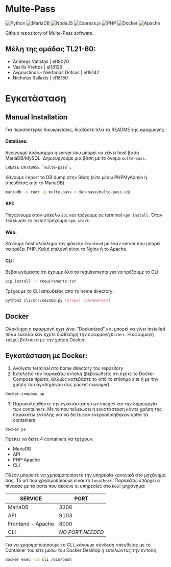 # Multe-Pass

![Python](https://img.shields.io/badge/python-3670A0?style=for-the-badge&logo=python&logoColor=ffdd54)
![MariaDB](https://img.shields.io/badge/MariaDB-003545?style=for-the-badge&logo=mariadb&logoColor=white)
![NodeJS](https://img.shields.io/badge/node.js-6DA55F?style=for-the-badge&logo=node.js&logoColor=white)
![Express.js](https://img.shields.io/badge/express.js-%23404d59.svg?style=for-the-badge&logo=express&logoColor=%2361DAFB)
![PHP](https://img.shields.io/badge/php-%23777BB4.svg?style=for-the-badge&logo=php&logoColor=white)
![Docker](https://img.shields.io/badge/docker-%230db7ed.svg?style=for-the-badge&logo=docker&logoColor=white)
![Apache](https://img.shields.io/badge/apache-%23D42029.svg?style=for-the-badge&logo=apache&logoColor=white)


Github repository of Multe-Pass software.

## Μέλη της ομάδας TL21-60:
- Andreas Vatistas | el18020
- Vasilis Vrettos | el18126
- Avgoustinos - Nektarios Dritsas | el18142
- Nicholas Rallakis | el18150

# Εγκατάσταση

## Manual Installation
Για περισσότερες διευκρινίσεις, διαβάστε όλα τα README της εφαρμογής
#### Database:

Ανοίγουμε πρόγραμμα ή server που μπορεί να κάνει host βάση MariaDB/MySQL. Δημιουργούμε μια βάση με το όνομα `multe-pass`.

```bash
CREATE DATABASE `multe-pass`;
```

Κάνουμε import το DB dump στην βάση (είτε μέσω PHPMyAdmin ή απευθείας από το MariaDB)
```bash
mariadb -u root -p multe-pass < database/multe-pass.sql
```

#### API:

Πηγαίνουμε στον φάκελο `api` και τρέχουμε σε terminal `npm install`. Όταν τελείωσει το install τρέχουμε `npm start`.

#### Web:
Κάνουμε host ολόκληρο τον φάκελο `frontend` με έναν server που μπορεί να τρέξει PHP. Καλή επιλογή είναι το Nginx ή το Apache.

#### CLI:
Βεβαιωνόμαστε ότι έχουμε όλα τα requirements για να τρέξουμε το CLI:
```bash
pip install -r requirements.txt
```
Τρέχουμε το CLI απευθείας από το home directory:
```bash
python3 cli/src/se2160.py [scope] [parameters]
```

## Docker
Ολόκληρη η εφαρμογή έχει γίνει "Dockerized" και μπορεί να γίνει installed πολύ εύκολα εάν έχετε διαθέσιμη την εφαρμογή `Docker`. Η εφαρμογή τρέχει βέλτιστα με την χρήση Docker.

## Εγκατάσταση με Docker:

1. Ανοίγετε terminal στο home directory του repository
2. Εκτελείτε την παρακάτω εντολή (βεβαιωθείτε ότι έχετε το Docker Compose πρώτα, αλλιώς κατεβάστε το από το επίσημο site ή με την χρήση του αγαπημένου σας packet manager):
```bash
docker-compose up
```
3. Παρακολουθήστε την εγκατάσταση των images και την δημιουργία των containers. Με το που τελειώσει η εγκατάσταση κάντε χρήση της παρακάτω εντολής για να δείτε εάν ενεργοποιήθηκαν ορθά τα containers
```bash
docker ps
```
Πρέπει να δείτε 4 containers να τρέχουν:
  - MariaDB
  - API
  - PHP-Apache
  - CLI

Πλέον μπορείτε να χρησιμοποιήσετε την υπηρεσία κανονικά στο μηχάνημά σας. Το url που χρησιμοποιούμε είναι το `localhost`. Παρακάτω υπάρχει ο πίνακας με τα ports που ακούνε οι υπηρεσίες στο `HOST` μηχάνημα:

  | SERVICE | PORT |
  | ------- | ---- |
  | MariaDB | 3306 |
  | API | 9103 |
  | Frontend - Apache | 8000 |
  | CLI | *NO PORT NEEDED* |

  Για να χρησιμοποιήσουμε το CLI, κάνουμε σύνδεση απευθείας με το Container του είτε μέσω του Docker Desktop ή εκτελώντας την εντολή

  ```bash
  docker exec -it cli /bin/bash
  ```
